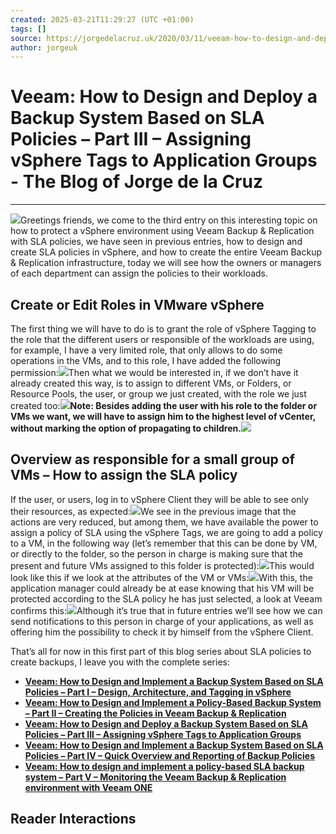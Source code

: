 ```yaml
---
created: 2025-03-21T11:29:27 (UTC +01:00)
tags: []
source: https://jorgedelacruz.uk/2020/03/11/veeam-how-to-design-and-deploy-a-backup-system-based-on-sla-policies-part-iii-assigning-vsphere-tags-to-application-groups/
author: jorgeuk
---
```


# Veeam: How to Design and Deploy a Backup System Based on SLA Policies – Part III – Assigning vSphere Tags to Application Groups - The Blog of Jorge de la Cruz

---
[![](https://jorgedelacruz.uk/wp-content/uploads/2020/03/veeam-sla-bannerEN3-1024x359.png)](https://jorgedelacruz.uk/wp-content/uploads/2020/03/veeam-sla-bannerEN3.png)Greetings friends, we come to the third entry on this interesting topic on how to protect a vSphere environment using Veeam Backup & Replication with SLA policies, we have seen in previous entries, how to design and create SLA policies in vSphere, and how to create the entire Veeam Backup & Replication infrastructure, today we will see how the owners or managers of each department can assign the policies to their workloads.

## Create or Edit Roles in VMware vSphere

The first thing we will have to do is to grant the role of vSphere Tagging to the role that the different users or responsible of the workloads are using, for example, I have a very limited role, that only allows to do some operations in the VMs, and to this role, I have added the following permission:[![](https://jorgedelacruz.uk/wp-content/uploads/2020/03/veeam-sla-031-1024x522.png)](https://jorgedelacruz.uk/wp-content/uploads/2020/03/veeam-sla-031.png)Then what we would be interested in, if we don’t have it already created this way, is to assign to different VMs, or Folders, or Resource Pools, the user, or group we just created, with the role we just created too:[![](https://jorgedelacruz.uk/wp-content/uploads/2020/03/veeam-sla-032-1024x522.png)](https://jorgedelacruz.uk/wp-content/uploads/2020/03/veeam-sla-032.png)**Note: Besides adding the user with his role to the folder or VMs we want, we will have to assign him to the highest level of vCenter, without marking the option of propagating to children.[![](https://jorgedelacruz.uk/wp-content/uploads/2020/03/veeam-sla-036-1024x288.png)](https://jorgedelacruz.uk/wp-content/uploads/2020/03/veeam-sla-036.png)**

## Overview as responsible for a small group of VMs – How to assign the SLA policy

If the user, or users, log in to vSphere Client they will be able to see only their resources, as expected:[![](https://jorgedelacruz.uk/wp-content/uploads/2020/03/veeam-sla-033-1024x522.png)](https://jorgedelacruz.uk/wp-content/uploads/2020/03/veeam-sla-033.png)We see in the previous image that the actions are very reduced, but among them, we have available the power to assign a policy of SLA using the vSphere Tags, we are going to add a policy to a VM, in the following way (let’s remember that this can be done by VM, or directly to the folder, so the person in charge is making sure that the present and future VMs assigned to this folder is protected):[![](https://jorgedelacruz.uk/wp-content/uploads/2020/03/veeam-sla-034-1024x410.png)](https://jorgedelacruz.uk/wp-content/uploads/2020/03/veeam-sla-034.png)This would look like this if we look at the attributes of the VM or VMs:[![](https://jorgedelacruz.uk/wp-content/uploads/2020/03/veeam-sla-035-1024x522.png)](https://jorgedelacruz.uk/wp-content/uploads/2020/03/veeam-sla-035.png)With this, the application manager could already be at ease knowing that his VM will be protected according to the SLA policy he has just selected, a look at Veeam confirms this:[![](https://jorgedelacruz.uk/wp-content/uploads/2020/03/veeam-sla-037-1024x536.png)](https://jorgedelacruz.uk/wp-content/uploads/2020/03/veeam-sla-037.png)Although it’s true that in future entries we’ll see how we can send notifications to this person in charge of your applications, as well as offering him the possibility to check it by himself from the vSphere Client.

That’s all for now in this first part of this blog series about SLA policies to create backups, I leave you with the complete series:

-   **[Veeam: How to Design and Implement a Backup System Based on SLA Policies – Part I – Design, Architecture, and Tagging in vSphere](https://jorgedelacruz.uk/2020/03/09/veeam-how-to-design-and-implement-a-backup-system-based-on-sla-policies-part-i-design-architecture-and-tagging-in-vsphere/)**
-   [**Veeam: How to Design and Implement a Policy-Based Backup System – Part II – Creating the Policies in Veeam Backup & Replication**](https://jorgedelacruz.uk/2020/03/10/veeam-how-to-design-and-implement-a-policy-based-backup-system-part-ii-creating-the-policies-in-veeam-backup-replication/)
-   [**Veeam: How to Design and Deploy a Backup System Based on SLA Policies – Part III – Assigning vSphere Tags to Application Groups**](https://jorgedelacruz.uk/2020/03/11/veeam-how-to-design-and-deploy-a-backup-system-based-on-sla-policies-part-iii-assigning-vsphere-tags-to-application-groups/)
-   [**Veeam: How to Design and Implement a Backup System Based on SLA Policies – Part IV – Quick Overview and Reporting of Backup Policies**](https://jorgedelacruz.uk/2020/03/12/veeam-how-to-design-and-implement-a-backup-system-based-on-sla-policies-part-iv-quick-overview-and-reporting-of-backup-policies/)
-   [**Veeam: How to design and implement a policy-based SLA backup system – Part V – Monitoring the Veeam Backup & Replication environment with Veeam ONE**](https://jorgedelacruz.uk/2020/03/13/veeam-how-to-design-and-implement-a-policy-based-sla-backup-system-part-v-monitoring-the-veeam-backup-replication-environment-with-veeam-one/)

## Reader Interactions
